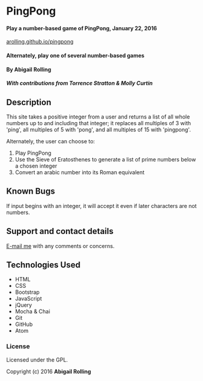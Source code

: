 # PingPong

#### Play a number-based game of PingPong, January 22, 2016
[arolling.github.io/pingpong](http://arolling.github.io/pingpong/)
#### Alternately, play one of several number-based games

#### By Abigail Rolling
##### With contributions from Torrence Stratton & Molly Curtin 

## Description

This site takes a positive integer from a user and returns a list of all whole numbers up to and including that integer; it replaces all multiples of 3 with 'ping', all multiples of 5 with 'pong', and all multiples of 15 with 'pingpong'.

Alternately, the user can choose to:
1. Play PingPong
2. Use the Sieve of Eratosthenes to generate a list of prime numbers below a chosen integer
3. Convert an arabic number into its Roman equivalent

## Known Bugs

If input begins with an integer, it will accept it even if later characters are not numbers.

## Support and contact details

[E-mail me](mailto:arolling@gmail.com) with any comments or concerns.

## Technologies Used

* HTML
* CSS
* Bootstrap
* JavaScript
* jQuery
* Mocha & Chai
* Git
* GitHub
* Atom

### License

Licensed under the GPL.

Copyright (c) 2016 **Abigail Rolling**
